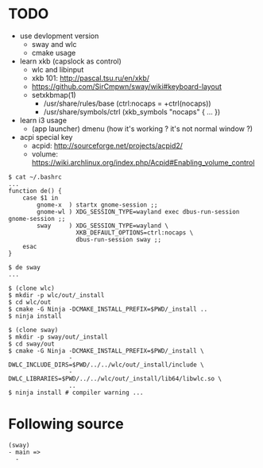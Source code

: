 <!--
{
  "title": "Using Sway Window Manager",
  "date": "2017-05-14T18:07:20+09:00",
  "category": "",
  "tags": ["linux", "wayland"],
  "draft": true
}
-->

# TODO

- use devlopment version
  - sway and wlc
  - cmake usage
- learn xkb (capslock as control)  
  - wlc and libinput
  - xkb 101: http://pascal.tsu.ru/en/xkb/  
  - https://github.com/SirCmpwn/sway/wiki#keyboard-layout
  - setxkbmap(1)
    - /usr/share/rules/base (ctrl:nocaps =	+ctrl(nocaps))
    - /usr/share/symbols/ctrl (xkb_symbols "nocaps" { ... })
- learn i3 usage
  - (app launcher) dmenu (how it's working ? it's not normal window ?)
- acpi special key
  - acpid: http://sourceforge.net/projects/acpid2/
  - volume: https://wiki.archlinux.org/index.php/Acpid#Enabling_volume_control

```
$ cat ~/.bashrc
...
function de() {
    case $1 in
        gnome-x  ) startx gnome-session ;;
        gnome-wl ) XDG_SESSION_TYPE=wayland exec dbus-run-session gnome-session ;;
        sway     ) XDG_SESSION_TYPE=wayland \
                   XKB_DEFAULT_OPTIONS=ctrl:nocaps \
                   dbus-run-session sway ;;
    esac
}

$ de sway
...

```

```
$ (clone wlc)
$ mkdir -p wlc/out/_install
$ cd wlc/out
$ cmake -G Ninja -DCMAKE_INSTALL_PREFIX=$PWD/_install ..
$ ninja install

$ (clone sway)
$ mkdir -p sway/out/_install
$ cd sway/out
$ cmake -G Ninja -DCMAKE_INSTALL_PREFIX=$PWD/_install \
                 -DWLC_INCLUDE_DIRS=$PWD/../../wlc/out/_install/include \
                 -DWLC_LIBRARIES=$PWD/../../wlc/out/_install/lib64/libwlc.so \
                 ..
$ ninja install # compiler warning ...
```

# Following source

```
(sway)
- main =>
  -
```
